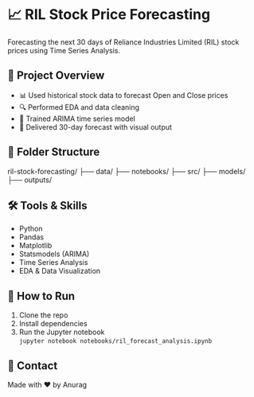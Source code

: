 # 📈 RIL Stock Price Forecasting

Forecasting the next 30 days of Reliance Industries Limited (RIL) stock prices using Time Series Analysis.

## 🧠 Project Overview

- 📊 Used historical stock data to forecast Open and Close prices
- 🔍 Performed EDA and data cleaning
- 🧮 Trained ARIMA time series model
- 📅 Delivered 30-day forecast with visual output

## 📂 Folder Structure

ril-stock-forecasting/
├── data/
├── notebooks/
├── src/
├── models/
├── outputs/

## 🛠️ Tools & Skills

- Python
- Pandas
- Matplotlib
- Statsmodels (ARIMA)
- Time Series Analysis
- EDA & Data Visualization

## 🚀 How to Run

1. Clone the repo  
2. Install dependencies  
3. Run the Jupyter notebook  
   `jupyter notebook notebooks/ril_forecast_analysis.ipynb`

## 🔗 Contact

Made with ❤️ by Anurag
